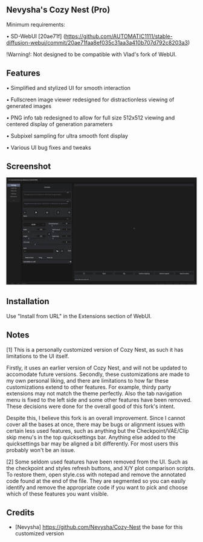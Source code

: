 ## Nevysha's Cozy Nest (Pro)

Minimum requirements: 

• SD-WebUI [20ae71f] (https://github.com/AUTOMATIC1111/stable-diffusion-webui/commit/20ae71faa8ef035c31aa3a410b707d792c8203a3) 

!Warning!: Not designed to be compatible with Vlad's fork of WebUI.

## Features

• Simplified and stylized UI for smooth interaction

• Fullscreen image viewer redesigned for distractionless viewing of generated images

• PNG info tab redesigned to allow for full size 512x512 viewing and centered display of generation parameters

• Subpixel sampling for ultra smooth font display

• Various UI bug fixes and tweaks

## Screenshot

![](https://github.com/pflky/Cozy-Nest-Pro/blob/main/assets/screenshot.png?raw=true)

## Installation

Use "Install from URL" in the Extensions section of WebUI. 

## Notes

[1] This is a personally customized version of Cozy Nest, as such it has limitations to the UI itself. 

Firstly, it uses an earlier version of Cozy Nest, and will not be updated to accomodate future versions. Secondly, these customizations are made to my own personal liking, and there are limitations to how far these customizations extend to other features. For example, thirdy party extensions may not match the theme perfectly. Also the tab navigation menu is fixed to the left side and some other features have been removed. These decisions were done for the overall good of this fork's intent. 

Despite this, I believe this fork is an overall improvement. Since I cannot cover all the bases at once, there may be bugs or alignment issues with certain less used features, such as anything but the Checkpoint/VAE/Clip skip menu's in the top quicksettings bar. Anything else added to the quicksettings bar may be aligned a bit differently. For most users this probably won't be an issue.

[2] Some seldom used features have been removed from the UI. Such as the checkpoint and styles refresh buttons, and X/Y plot comparison scripts. To restore them, open style.css with notepad and remove the annotated code found at the end of the file. They are segmented so you can easily identify and remove the appropriate code if you want to pick and choose which of these features you want visible. 

## Credits
* [Nevysha] https://github.com/Nevysha/Cozy-Nest the base for this customized version
